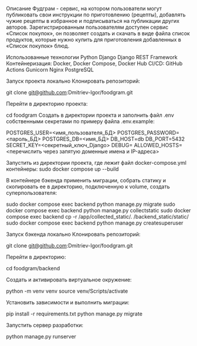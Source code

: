 Описание
Фудграм - сервис, на котором пользователи могут публиковать свои инструкции по приготовлению (рецепты), добавлять чужие рецепты в избранное и подписываться на публикации других авторов. Зарегистрированным пользователям доступен сервис «Список покупок», он позволяет создать и скачать в виде файла список продуктов, которые нужно купить для приготовления добавленных в «Список покупок» блюд.

Использованные технологии
Python 
Django 
Django REST Framework
Контейнеризация: Docker, Docker Compose, Docker Hub
CI/CD: GitHub Actions
Gunicorn
Nginx
PostgreSQL

Запуск проекта локально
Клонировать репозиторий:

git clone git@github.com:Dmitriev-Igor/foodgram.git

Перейти в директорию проекта:

cd foodgram
Создать в директории проекта и заполнить файл .env собственными cекретами по примеру файла .env.example:

POSTGRES_USER=<имя_пользователя_БД>
POSTGRES_PASSWORD=<пароль_БД>
POSTGRES_DB=<имя_БД>
DB_HOST=db
DB_PORT=5432
SECRET_KEY=<секретный_ключ_Django>
DEBUG=<False>
ALLOWED_HOSTS=<перечислить через запятую доменные имена и IP-адреса>


Запустить из директории проекта, где лежит файл docker-compose.yml контейнеры:
sudo docker compose up --build

В контейнере бэкенда применить миграции, собрать статику и скопировать ее в директорию, подключенную к volume, создать суперпользователя:

sudo docker compose exec backend python manage.py migrate
sudo docker compose exec backend python manage.py collectstatic
sudo docker compose exec backend cp -r /app/collected_static/. /backend_static/static/
sudo docker compose exec backend python manage.py createsuperuser


Запуск бэкенда локально
Клонировать репозиторий:

git clone git@github.com:Dmitriev-Igor/foodgram.git

Перейти в директорию:

cd foodgram/backend

Создать и активировать виртуальное окружение:

python -m venv venv
source venv/Scripts/activate

Установить зависимости и выполнить миграции:

pip install -r requirements.txt
python manage.py migrate

Запустить сервер разработки:

python manage.py runserver